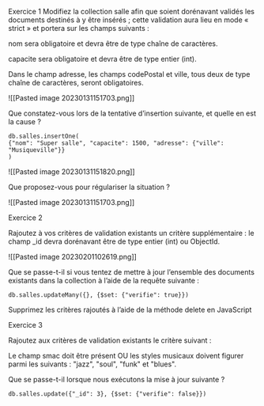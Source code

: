 Exercice 1 
Modifiez la collection salle afin que soient dorénavant validés les documents destinés à y être insérés ; cette validation aura lieu en mode « strict » et portera sur les champs suivants :

nom sera obligatoire et devra être de type chaîne de caractères.

capacite sera obligatoire et devra être de type entier (int).

Dans le champ adresse, les champs codePostal et ville, tous deux de type chaîne de caractères, seront obligatoires.

![[Pasted image 20230131151703.png]]

Que constatez-vous lors de la tentative d’insertion suivante, et quelle en est la cause ?

```
db.salles.insertOne( 
{"nom": "Super salle", "capacite": 1500, "adresse": {"ville": "Musiqueville"}} 
) 
```
![[Pasted image 20230131151820.png]]



Que proposez-vous pour régulariser la situation ?

![[Pasted image 20230131151703.png]]

Exercice 2

Rajoutez à vos critères de validation existants un critère supplémentaire : le champ _id devra dorénavant être de type entier (int) ou ObjectId.

![[Pasted image 20230201102619.png]]


Que se passe-t-il si vous tentez de mettre à jour l’ensemble des documents existants dans la collection à l’aide de la requête suivante :

```
db.salles.updateMany({}, {$set: {"verifie": true}}) 
```

Supprimez les critères rajoutés à l’aide de la méthode delete en JavaScript


Exercice 3

Rajoutez aux critères de validation existants le critère suivant :

Le champ smac doit être présent OU les styles musicaux doivent figurer parmi les suivants : "jazz", "soul", "funk" et "blues".

Que se passe-t-il lorsque nous exécutons la mise à jour suivante ?

```
db.salles.update({"_id": 3}, {$set: {"verifie": false}})
```
